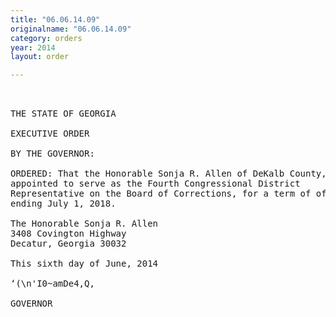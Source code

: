 ```yaml
---
title: "06.06.14.09"
originalname: "06.06.14.09"
category: orders
year: 2014
layout: order

---
```

<pre>
 

THE STATE OF GEORGIA

EXECUTIVE ORDER

BY THE GOVERNOR:

ORDERED: That the Honorable Sonja R. Allen of DeKalb County, Georgia, is
appointed to serve as the Fourth Congressional District
Representative on the Board of Corrections, for a term of office
ending July 1, 2018.

The Honorable Sonja R. Allen
3408 Covington Highway
Decatur, Georgia 30032

This sixth day of June, 2014

‘(\n'I0~amDe4,Q,

GOVERNOR

</pre>
